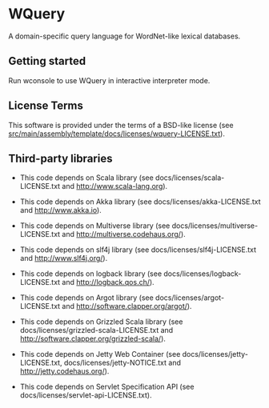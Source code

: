 WQuery
======
A domain-specific query language for WordNet-like lexical databases.

Getting started
---------------

Run wconsole to use WQuery in interactive interpreter mode.

License Terms
-------------

This software is provided under the terms of a BSD-like license (see [src/main/assembly/template/docs/licenses/wquery-LICENSE.txt](src/main/assembly/template/docs/licenses/wquery-LICENSE.txt)).

Third-party libraries
---------------------

 * This code depends on Scala library (see docs/licenses/scala-LICENSE.txt and http://www.scala-lang.org).

 * This code depends on Akka library (see docs/licenses/akka-LICENSE.txt and http://www.akka.io).

 * This code depends on Multiverse library (see docs/licenses/multiverse-LICENSE.txt and http://multiverse.codehaus.org/).

 * This code depends on slf4j library (see docs/licenses/slf4j-LICENSE.txt and http://www.slf4j.org/).

 * This code depends on logback library (see docs/licenses/logback-LICENSE.txt and http://logback.qos.ch/).

 * This code depends on Argot library (see docs/licenses/argot-LICENSE.txt and http://software.clapper.org/argot/).

 * This code depends on Grizzled Scala library (see docs/licenses/grizzled-scala-LICENSE.txt and http://software.clapper.org/grizzled-scala/).

 * This code depends on Jetty Web Container (see docs/licenses/jetty-LICENSE.txt, docs/licenses/jetty-NOTICE.txt and http://jetty.codehaus.org/).

 * This code depends on Servlet Specification API (see docs/licenses/servlet-api-LICENSE.txt).